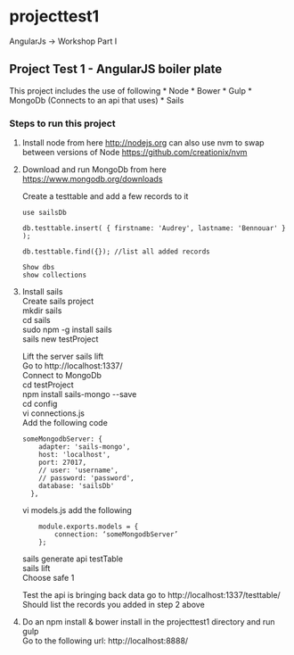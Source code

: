 # projecttest1
AngularJs -> Workshop Part I

## Project Test 1 - AngularJS boiler plate

This project includes the use of following 
	 * Node
	 * Bower
	 * Gulp
	 * MongoDb (Connects to an api that uses)
	 * Sails

### Steps to run this project
 
1. Install node from here http://nodejs.org can also use nvm to swap between versions of Node https://github.com/creationix/nvm 

2. Download and run MongoDb from here https://www.mongodb.org/downloads
	
	Create a testtable and add a few records to it
	```
	use sailsDb

	db.testtable.insert( { firstname: 'Audrey', lastname: 'Bennouar' } );

	db.testtable.find({}); //list all added records

	Show dbs
	show collections
	```

3. Install sails <br>
   Create sails project <br>
	mkdir sails <br>
	cd sails <br>
	sudo npm -g install sails <br>
	sails new testProject <br>

   Lift the server
   	sails lift <br>
    Go to http://localhost:1337/ <br>
    Connect to MongoDb <br>
    cd testProject <br>
    npm install sails-mongo --save <br>
    cd config <br>
    vi connections.js <br>
    Add the following code <br>

	```
    someMongodbServer: {
	    adapter: 'sails-mongo',
	    host: 'localhost',
	    port: 27017,
	    // user: 'username',
	    // password: 'password',
	    database: 'sailsDb'
	  },
	```
	vi models.js add the following

	```
		module.exports.models = {
			connection: ‘someMongodbServer’
		};
	```
	sails generate api testTable <br>
	sails lift <br>
		 Choose safe 1 <br>

	Test the api is bringing back data go to http://localhost:1337/testtable/ <br>
	Should list the records you added in step 2 above

4. Do an npm install & bower install in the projecttest1 directory and run gulp <br>
   Go to the following url:  http://localhost:8888/




